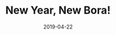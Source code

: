 ---
title: "New Year, New Bora!"
show_title_on_cover: false
date: "2019-04-22"
version: 2
volume: 2
issue: 1
category: "Zene and Zeanne Version 2 - Wordpress"
format: "wordpress-v2022_2"
synopsis: "Zeanne helps out in a beach clean-up while her twin brother Zene scuba-dived to help replant corals."
url: "https://au-venturous-buddy.github.io/ZNZN-V2-MBWP-V2-I1/"
---